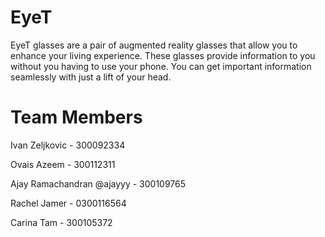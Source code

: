 # EyeT

EyeT glasses are a pair of augmented reality glasses that allow you to enhance your living experience. These glasses provide information to you without you having to use your phone. You can get important information seamlessly with just a lift of your head.

# Team Members

Ivan Zeljkovic - 300092334

Ovais Azeem - 300112311

Ajay Ramachandran @ajayyy - 300109765

Rachel Jamer - 0300116564

Carina Tam - 300105372
